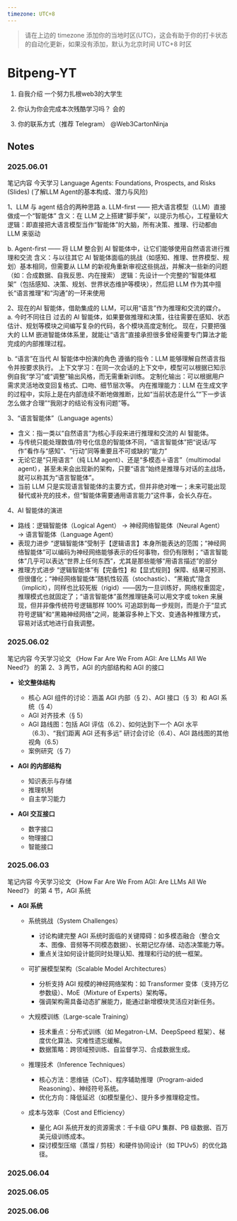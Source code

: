 ```yaml
---
timezone: UTC+8
---
```


> 请在上边的 timezone 添加你的当地时区(UTC)，这会有助于你的打卡状态的自动化更新，如果没有添加，默认为北京时间 UTC+8 时区


# Bitpeng-YT

1. 自我介绍
一个努力扎根web3的大学生

2. 你认为你会完成本次残酷学习吗？
会的

3. 你的联系方式（推荐 Telegram）
@Web3CartonNinja

## Notes

<!-- Content_START -->

### 2025.06.01

笔记内容
今天学习 Language Agents: Foundations, Prospects, and Risks (Slides)
 (了解LLM Agent的基本构成、潜力与风险)

1、LLM 与 agent 结合的两种思路
  a. LLM-first —— 把大语言模型（LLM）直接做成一个“智能体”
  含义：在 LLM 之上搭建“脚手架”，以提示为核心，工程量较大
  逻辑：即直接把大语言模型当作“智能体”的大脑，所有决策、推理、行动都由 LLM 来驱动

  b. Agent-first —— 将 LLM 整合到 AI 智能体中，让它们能够使用自然语言进行推理和交流
  含义：与以往其它 AI 智能体面临的挑战（如感知、推理、世界模型、规划）基本相同，但需要从 LLM 的新视角重新审视这些挑战，并解决一些新的问题（如：合成数据、自我反思、内在搜索）
  逻辑：先设计一个完整的“智能体框架”（包括感知、决策、规划、世界状态维护等模块），然后把 LLM 作为其中擅长“语言推理”和“沟通”的一环来使用

2、现在的AI 智能体，借助集成的 LLM，可以用“语言”作为推理和交流的媒介。
  a. 今时不同往日
  过去的 AI 智能体，如果要做推理和决策，往往需要在感知、状态估计、规划等模块之间编写复杂的代码，各个模块高度定制化。
  现在，只要把强大的 LLM 嵌进智能体体系里，就能让“语言”直接承担很多曾经需要专门算法才能完成的内部推理过程。

  b. “语言”在当代 AI 智能体中扮演的角色
  遵循的指令：LLM 能够理解自然语言指令并按要求执行。
  上下文学习：在同一次会话的上下文中，模型可以根据已知示例自我“学习”或“调整”输出风格，而无需重新训练。
  定制化输出：可以根据用户需求灵活地改变回复格式、口吻、细节层次等。
  内在推理能力：LLM 在生成文字的过程中，实际上是在内部连续不断地做推断，比如“当前状态是什么”“下一步该怎么做才合理”“我刚才的结论有没有问题”等。

3、“语言智能体”（Language agents）
  - 含义：指一类以“自然语言”为核心手段来进行推理和交流的 AI 智能体。
  - 与传统只能处理数值/符号化信息的智能体不同，“语言智能体”把“说话/写作”看作与“感知”、“行动”同等重要且不可或缺的“能力”
  - 无论它是“只用语言”（纯 LLM agent）、还是“多模态＋语言”（multimodal agent），甚至未来会出现新的架构，只要“语言”始终是推理与对话的主战场，就可以称其为“语言智能体”。
  - 当前 LLM 只是实现语言智能体的主要方式，但并非绝对唯一；未来可能出现替代或补充的技术，但“智能体需要通用语言能力”这件事，会长久存在。

4、AI 智能体的演进
  - 路线：逻辑智能体（Logical Agent） → 神经网络智能体（Neural Agent） → 语言智能体（Language Agent）
  - 表现力进步
   “逻辑智能体”受制于【逻辑语言】本身所能表达的范围；“神经网络智能体”可以编码为神经网络能够表示的任何事物，但仍有限制；“语言智能体”几乎可以表达“世界上任何东西”，尤其是那些能够“用语言描述”的部分
  - 推理方式进步
   “逻辑智能体”有【完备性】和【显式规则】保障、结果可预测、但很僵化；“神经网络智能体”随机性较高（stochastic）、“黑箱式”隐含（implicit），同样也比较死板（rigid）——因为一旦训练好，网络权重固定，推理模式也就固定了；“语言智能体”虽然推理链条可以用文字或 token 来展现，但并非像传统符号逻辑那样 100% 可追踪到每一步规则，而是介于“显式符号逻辑”和“黑箱神经网络”之间，能兼容多种上下文、变通各种推理方式，容易对话式地进行自我调整。

### 2025.06.02

笔记内容
今天学习论文 《How Far Are We From AGI: Are LLMs All We Need?》 的第 2、3 两节，AGI 的内部结构和 AGI 的接口

- **论文整体结构**
  - 核心 AGI 组件的讨论：涵盖 AGI 内部（§ 2）、AGI 接口（§ 3）和 AGI 系统（§ 4）
  - AGI 对齐技术（§ 5）
  - AGI 路线图：包括 AGI 评估（6.2）、如何达到下一个 AGI 水平（6.3）、“我们距离 AGI 还有多远” 研讨会讨论（6.4）、AGI 路线图的其他视角（6.5）
  - 案例研究（§ 7）
   
- **AGI 的内部结构**
  - 知识表示与存储
  - 推理机制
  - 自主学习能力
   
- **AGI 交互接口**
  - 数字接口
  - 物理接口
  - 智能接口
  
### 2025.06.03

笔记内容
今天学习论文 《How Far Are We From AGI: Are LLMs All We Need?》 的第 4 节，AGI 系统

- **AGI 系统**
  - 系统挑战（System Challenges）
      - 讨论构建完整 AGI 系统时面临的关键障碍：如多模态融合（整合文本、图像、音频等不同模态数据）、长期记忆存储、动态决策能力等。
      - 重点关注如何设计能同时处理认知、推理和行动的统一框架。

  - 可扩展模型架构（Scalable Model Architectures）
      - 分析支持 AGI 规模的神经网络架构：如 Transformer 变体（支持万亿参数级）、MoE（Mixture of Experts）架构等。
      - 强调架构需具备动态扩展能力，能通过新增模块灵活应对新任务。
  - 大规模训练（Large-scale Training）
      - 技术重点：分布式训练（如 Megatron-LM、DeepSpeed 框架）、梯度优化算法、灾难性遗忘缓解。
      - 数据策略：跨领域预训练、自监督学习、合成数据生成。
  - 推理技术（Inference Techniques）
      - 核心方法：思维链（CoT）、程序辅助推理（Program-aided Reasoning）、神经符号系统。
      - 优化方向：降低延迟（如模型量化）、提升多步推理稳定性。
  - 成本与效率（Cost and Efficiency）
      - 量化 AGI 系统开发的资源需求：千卡级 GPU 集群、PB 级数据、百万美元级训练成本。
      - 探讨模型压缩（蒸馏 / 剪枝）和硬件协同设计（如 TPUv5）的优化路径。

### 2025.06.04

### 2025.06.05

### 2025.06.06



<!-- Content_END -->
